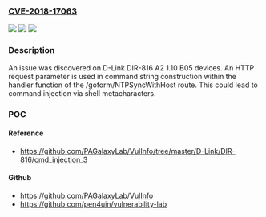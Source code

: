 ### [CVE-2018-17063](https://cve.mitre.org/cgi-bin/cvename.cgi?name=CVE-2018-17063)
![](https://img.shields.io/static/v1?label=Product&message=n%2Fa&color=blue)
![](https://img.shields.io/static/v1?label=Version&message=n%2Fa&color=blue)
![](https://img.shields.io/static/v1?label=Vulnerability&message=n%2Fa&color=brighgreen)

### Description

An issue was discovered on D-Link DIR-816 A2 1.10 B05 devices. An HTTP request parameter is used in command string construction within the handler function of the /goform/NTPSyncWithHost route. This could lead to command injection via shell metacharacters.

### POC

#### Reference
- https://github.com/PAGalaxyLab/VulInfo/tree/master/D-Link/DIR-816/cmd_injection_3

#### Github
- https://github.com/PAGalaxyLab/VulInfo
- https://github.com/pen4uin/vulnerability-lab

